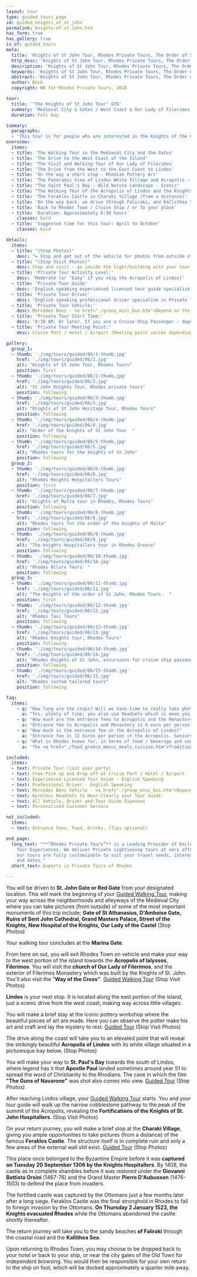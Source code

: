 ```yaml
---
layout: tour
type: guided_tours_page
id: guided_knights_of_st_john
permalink: knights-of-st-John.htm
has_form: true
has_gallery: true
is_of: guided_tours
meta:
  title: 'Knights of St John Tour, Rhodes Private Tours, The Order of St John in Rhodes'
  http_desc: 'Knights of St John Tour, Rhodes Private Tours, The Order of St John in Rhodes'
  description: 'Knights of St John Tour, Rhodes Private Tours, The Order of St John in Rhodes'
  keywords: 'Knights of St John Tour, Rhodes Private Tours, The Order of St John in Rhodes'
  abstract: 'Knights of St John Tour, Rhodes Private Tours, The Order of St John in Rhodes'
  author: Nick
  copyright: NK for Rhodes Private Tours, 2018

tour:
  title: '"The Knights of St John Tour" GT6'
  summary: 'Medieval City & Gates / West Coast & Our Lady of Filerimos / East Coast & Lindos / Feraklos Castle in Haraki'
  duration: Full Day

summary:
  paragraphs:
  - 'This tour is for people who are interested in the Knights of the Order of St John and their military architecture. You will be taken to the most important gates of the Medieval City. Each has its own unique design. Then you will be driven out of town to sites that contain mediaeval castles, towers, forts and monasteries. You can try on your "inner Knight" and explore what life was like when the Knights of St John ruled the island.'
overview:
  items:
  - title: 'The Walking Tour in the Medieval City and the Gates'
  - title: 'The Drive to the West Coast of the Island'
  - title: 'The Visit and Walking Tour of Our Lady of Filerimos'
  - title: 'The Drive from the West to the East Coast to Lindos'
  - title: 'On the way a short stop - Rhodian Pottery Art'
  - title: 'The Panoramic View of Lindos White Village and Acropolis – Scenic'
  - title: "The Saint Paul's Bay - Wild Nature Landscape - Scenic"
  - title: "The Walking Tour of the Acropolis of Lindos and the Knights’ Fortifications"
  - title: 'The Feraklos Castle in Charaki Village (from a distance)'
  - title: 'On the way back, we drive through Faliraki, and Kallithea Spa'
  - title: 'Back to Rhodes Town / Cruise Ship / or to your place'
  - title: 'Duration: Approximately 6:30 hours'
    classes: bold
  - title: 'Suggested time for this tour: April to October'
    classes: bold

details:
  items:
  - title: "(Stop Photos)"
    desc: "= Stop and get out of the vehicle for photos from outside of the Sight/Building <u>Guided Tour</u> (stay close to vehicle)"
  - title: "(Stop Visit Photos)"
    desc: Stop and visit - go inside the Sight/building with your tour guide for photos and <u>Guided Walking Tour</u>
  - title: 'Private Tour Activity Level:'
    desc: 'Moderate (or "Easy" if you skip the Acropolis of Lindos)'
  - title: 'Private Tour Guide'
    desc: 'English speaking experienced licensed tour guide specialize in Private Tours'
  - title: 'Private Tour Driver'
    desc: 'English speaking professional driver specialize in Private Tours'
  - title: 'Private Tour Vehicle:'
    desc: Mercedes Benz - <a href="./group_mini_bus.htm">Depend on the size of your group</a>
  - title: 'Private Tour Start Time:'
    desc: '8:30 AM. Or later. If you are a Cruise Ship Passenger - depend on your cruise ship dock time.'
  - title: 'Private Tour Meeting Point:'
    desc: Cruise Port / Hotel / Airport (Meeting point varies depending on option booked)

gallery:
  group_1:
  - thumb: './img/tours/guided/06/1-thumb.jpg'
    href: './img/tours/guided/06/1.jpg'
    alt: "Knights of St John Tour, Rhodes Tours"
    position: first
  - thumb: './img/tours/guided/06/2-thumb.jpg'
    href: './img/tours/guided/06/2.jpg'
    alt: "St John Knights Tour, Rhodes private tours"
    position: following
  - thumb: './img/tours/guided/06/3-thumb.jpg'
    href: './img/tours/guided/06/3.jpg'
    alt: "Knights of St John Heritage Tour, Rhodes Tours"
    position: following
  - thumb: './img/tours/guided/06/4-thumb.jpg'
    href: './img/tours/guided/06/4.jpg'
    alt: "Order of the knights of St John Tour  "
    position: following
  - thumb: './img/tours/guided/06/5-thumb.jpg'
    href: './img/tours/guided/06/5.jpg'
    alt: "Rhodes tours for the knights of St John"
    position: following
  group_2:
  - thumb: './img/tours/guided/06/6-thumb.jpg'
    href: './img/tours/guided/06/6.jpg'
    alt: "Rhodes Knights Hospitallers Tours"
    position: first
  - thumb: './img/tours/guided/06/7-thumb.jpg'
    href: './img/tours/guided/06/7.jpg'
    alt: "Knights of Malta tour in Rhodes, Rhodes Tours"
    position: following
  - thumb: './img/tours/guided/06/8-thumb.jpg'
    href: './img/tours/guided/06/8.jpg'
    alt: "Rhodes tours for the order of the knights of Malta"
    position: following
  - thumb: './img/tours/guided/06/9-thumb.jpg'
    href: './img/tours/guided/06/9.jpg'
    alt: "The knights Hospitallers tour in Rhodes Greece"
    position: following
  - thumb: './img/tours/guided/06/10-thumb.jpg'
    href: './img/tours/guided/06/10.jpg'
    alt: "Rhodes Allure Tours  "
    position: following
  group_3:
  - thumb: './img/tours/guided/06/11-thumb.jpg'
    href: './img/tours/guided/06/11.jpg'
    alt: "The Knights of the order of St John, Rhodes Tours   "
    position: first
  - thumb: './img/tours/guided/06/12-thumb.jpg'
    href: './img/tours/guided/06/12.jpg'
    alt: "Rhodes Taxi Tours"
    position: following
  - thumb: './img/tours/guided/06/13-thumb.jpg'
    href: './img/tours/guided/06/13.jpg'
    alt: "Rhodes Knights tour, Rhodes Tours"
    position: following
  - thumb: './img/tours/guided/06/14-thumb.jpg'
    href: './img/tours/guided/06/14.jpg'
    alt: "Rhodes Knights of St John, excursions for cruise ship passengers"
    position: following
  - thumb: './img/tours/guided/06/15-thumb.jpg'
    href: './img/tours/guided/06/15.jpg'
    alt: "Rhodes custom tailored tours"
    position: following

faq:
  items:
    - q: "How long are the stops? Will we have time to really take photos?"
      a: "Yes, plenty of time, you also use Headsets which is mean you can hear your tour guide talking so long as you are in 25-50 feet of him. This way you can look around, get your photos and not huddled together. Your guide also watches how the tour progresses at each landmark and adjust the tour accordingly."
    - q: "How much are the entrance fees to Acropolis and the Monastery of Filerimos?"
      a: "Entrance fee to Acropolis and Monastery is 6 euro per person. Seniors (with Id or Passport) 3 Euros / person. Children under 18 years old free."
    - q: "How much is the entrance fee in the Acropolis of Lindos?"
      a: "Entrance fee is 12 Euros per person in the Acropolis. Seniors (with Id or Passport) 6 Euros per person. Children under 18 years old free. No charge to enter Lindos village."
    - q: "What is Rhodes known for, in terms of food / beverage and souvenirs? What's the one thing we shouldn't miss?"
      a: 'The <a href="./food_greece_menus_meals_cuisine.htm">Traditional Food of Rhodes</a>, <a href="./rhodes_wine_tours_wineries_greece.htm">Wines</a> and the famous handmade <a href="./handmade_pottery_greece.htm">Rhodes Pottery, Ceramics</a>.'

included:
  items:
  - text: Private Tour (just your party)
  - text: Free Pick up and Drop off at Cruise Port / Hotel / Airport
  - text: Experienced Licensed Tour Guide - English Speaking
  - text: Professional Driver - English Speaking
  - text: Mercedes Benz Vehicle - <a href="./group_mini_bus.htm">Depend on the size of your group</a>
  - text: Wireless Headsets to Hear Clearly your Tour Guide
  - text: All Vehicle, Driver and Tour Guide Expenses 
  - text: Personalized Customer Service 

not_included:
  items:
  - text: Entrance Fees, Food, Drinks, (Tips optional)

end_page:
  long_text: "**“Rhodes Private Tours”** is a Leading Provider of Exclusive and Personalized
    Tour Experiences. We deliver Private sightseeing tours at very affordable rates. All
    our tours are fully customizable to suit your travel needs, interests, schedules,
    and dates."
  short_text: Experts in Private Tours of Rhodes  

---
```

You will be driven to **St. John Gate or Red Gate** from your designated location. This will mark the beginning of your <u>Guided Walking Tour</u>, making your way across the neighborhoods and alleyways of the Medieval City where you can take pictures (from outside) of some of the most important monuments of this trip include; **Gate of St Athanasius, D'Amboise Gate, Ruins of Sent John Cathedral, Grand Masters Palace, Street of the Knights, New Hospital of the Knights, Our Lady of the Castel** (Stop Photos)

Your walking tour concludes at the **Marina Gate**.

From here on out, you will exit Rhodes Town on vehicle and make your way to the west portion of the island towards the **Acropolis of Ialyssos**, **Filerimos**. You will visit the **church of Our Lady of Filerimos**, and the exterior of Filerimos Monastery which was built by the Knights of St. John. You'll also visit the "**Way of the Cross"**. <u>Guided Walking Tour</u> (Stop Visit Photos)

**Lindos** is your next stop. It is located along the east portion of the island, just a scenic drive from the west coast, making way across little villages.

You will make a brief stay at the iconic pottery workshop where the beautiful pieces of art are made. Here you can observe the potter make his art and craft and lay the mystery to rest. <u>Guided Tour</u> (Stop Visit Photos)

The drive along the coast will take you to an elevated point that will reveal the strikingly beautiful **Acropolis of Lindos** with its white village situated in a picturesque bay below. (Stop Photos)

You will make your way to **St. Paul's Bay** towards the south of Lindos, where legend has it that **Apostle Paul** landed sometimes around year 51 to spread the word of Christianity to the Rhodians. The cave in which the film **"The Guns of Navarone"** was shot also comes into view. <u>Guided Tour</u> (Stop Photos)

After reaching Lindos village, your <u>Guided Walking Tour</u> starts. You and your tour guide will walk up the narrow cobblestone pathway to the peak of the summit of the Acropolis, revealing the **Fortifications of the Knights of St. John Hospitallers**. (Stop Visit Photos)

On your return journey, you will make a brief stop at the **Charaki Village**, giving you ample opportunities to take pictures (from a distance) of the famous **Feraklos Castle**. The structure itself is in complete ruin and only a few areas of the external wall still exist. <u>Guided Tour</u> (Stop Photos)

This place once belonged to the Byzantine Empire before it was **captured on Tuesday 20 September 1306 by the Knights Hospitallers**. By 1408, the castle as in complete shambles before it was restored under the **Giovanni Battista Orsini** (1467-76) and the Grand Master **Pierre D'Aubusson** (1476-1503) to defend the place from invaders.

The fortified castle was captured by the Ottomans just a few months later after a long siege. Feraklos Castle was the final stronghold in Rhodes to fall to foreign invasion by the Ottomans. **On Thursday 2 January 1523, the Knights evacuated Rhodes** while the Ottomans abandoned the castle shortly thereafter.

The return journey will take you to the sandy beaches **of Faliraki** through the coastal road and the **Kallithea Sea**.

Upon returning to Rhodes Town, you may choose to be dropped back to your hotel or back to your ship, or near the city gates of the Old Town for independent browsing. You would then be responsible for your own return to the ship on foot, which will be docked approximately a quarter mile away.